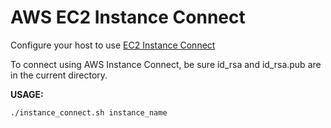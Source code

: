 # AWS EC2 Instance Connect

Configure your host to use [EC2 Instance Connect](https://docs.aws.amazon.com/AWSEC2/latest/UserGuide/ec2-instance-connect-set-up.html)


To connect using AWS Instance Connect, be sure id_rsa and id_rsa.pub are in the current directory.

**USAGE:** 
```
./instance_connect.sh instance_name
```
